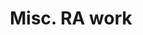 ---
layout: page
title: Misc. RA work
description: This book comprises a diverse collection of projects I have developed during my time as a research assistant.
img: assets/img/p4_output_39_0.png
importance: 1
related_publications: false
redirect: https://mvillalbao.github.io/VRI_UP_Networks/intro.html
---